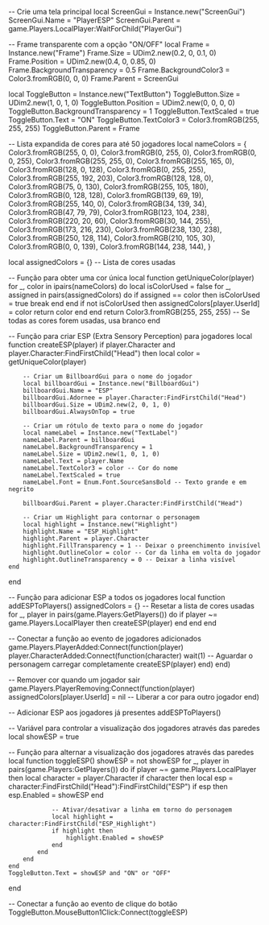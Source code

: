 -- Crie uma tela principal
local ScreenGui = Instance.new("ScreenGui")
ScreenGui.Name = "PlayerESP"
ScreenGui.Parent = game.Players.LocalPlayer:WaitForChild("PlayerGui")

-- Frame transparente com a opção "ON/OFF"
local Frame = Instance.new("Frame")
Frame.Size = UDim2.new(0.2, 0, 0.1, 0)
Frame.Position = UDim2.new(0.4, 0, 0.85, 0)
Frame.BackgroundTransparency = 0.5
Frame.BackgroundColor3 = Color3.fromRGB(0, 0, 0)
Frame.Parent = ScreenGui

local ToggleButton = Instance.new("TextButton")
ToggleButton.Size = UDim2.new(1, 0, 1, 0)
ToggleButton.Position = UDim2.new(0, 0, 0, 0)
ToggleButton.BackgroundTransparency = 1
ToggleButton.TextScaled = true
ToggleButton.Text = "ON"
ToggleButton.TextColor3 = Color3.fromRGB(255, 255, 255)
ToggleButton.Parent = Frame

-- Lista expandida de cores para até 50 jogadores
local nameColors = {
    Color3.fromRGB(255, 0, 0), Color3.fromRGB(0, 255, 0), Color3.fromRGB(0, 0, 255),
    Color3.fromRGB(255, 255, 0), Color3.fromRGB(255, 165, 0), Color3.fromRGB(128, 0, 128),
    Color3.fromRGB(0, 255, 255), Color3.fromRGB(255, 192, 203), Color3.fromRGB(128, 128, 0),
    Color3.fromRGB(75, 0, 130), Color3.fromRGB(255, 105, 180), Color3.fromRGB(0, 128, 128),
    Color3.fromRGB(139, 69, 19), Color3.fromRGB(255, 140, 0), Color3.fromRGB(34, 139, 34),
    Color3.fromRGB(47, 79, 79), Color3.fromRGB(123, 104, 238), Color3.fromRGB(220, 20, 60),
    Color3.fromRGB(30, 144, 255), Color3.fromRGB(173, 216, 230), Color3.fromRGB(238, 130, 238),
    Color3.fromRGB(250, 128, 114), Color3.fromRGB(210, 105, 30), Color3.fromRGB(0, 0, 139),
    Color3.fromRGB(144, 238, 144),
}

local assignedColors = {} -- Lista de cores usadas

-- Função para obter uma cor única
local function getUniqueColor(player)
    for _, color in ipairs(nameColors) do
        local isColorUsed = false
        for _, assigned in pairs(assignedColors) do
            if assigned == color then
                isColorUsed = true
                break
            end
        end
        if not isColorUsed then
            assignedColors[player.UserId] = color
            return color
        end
    end
    return Color3.fromRGB(255, 255, 255) -- Se todas as cores forem usadas, usa branco
end

-- Função para criar ESP (Extra Sensory Perception) para jogadores
local function createESP(player)
    if player.Character and player.Character:FindFirstChild("Head") then
        local color = getUniqueColor(player)

        -- Criar um BillboardGui para o nome do jogador
        local billboardGui = Instance.new("BillboardGui")
        billboardGui.Name = "ESP"
        billboardGui.Adornee = player.Character:FindFirstChild("Head")
        billboardGui.Size = UDim2.new(2, 0, 1, 0)
        billboardGui.AlwaysOnTop = true

        -- Criar um rótulo de texto para o nome do jogador
        local nameLabel = Instance.new("TextLabel")
        nameLabel.Parent = billboardGui
        nameLabel.BackgroundTransparency = 1
        nameLabel.Size = UDim2.new(1, 0, 1, 0)
        nameLabel.Text = player.Name
        nameLabel.TextColor3 = color -- Cor do nome
        nameLabel.TextScaled = true
        nameLabel.Font = Enum.Font.SourceSansBold -- Texto grande e em negrito

        billboardGui.Parent = player.Character:FindFirstChild("Head")

        -- Criar um Highlight para contornar o personagem
        local highlight = Instance.new("Highlight")
        highlight.Name = "ESP_Highlight"
        highlight.Parent = player.Character
        highlight.FillTransparency = 1 -- Deixar o preenchimento invisível
        highlight.OutlineColor = color -- Cor da linha em volta do jogador
        highlight.OutlineTransparency = 0 -- Deixar a linha visível
    end
end

-- Função para adicionar ESP a todos os jogadores
local function addESPToPlayers()
    assignedColors = {} -- Resetar a lista de cores usadas
    for _, player in pairs(game.Players:GetPlayers()) do
        if player ~= game.Players.LocalPlayer then
            createESP(player)
        end
    end
end

-- Conectar a função ao evento de jogadores adicionados
game.Players.PlayerAdded:Connect(function(player)
    player.CharacterAdded:Connect(function(character)
        wait(1) -- Aguardar o personagem carregar completamente
        createESP(player)
    end)
end)

-- Remover cor quando um jogador sair
game.Players.PlayerRemoving:Connect(function(player)
    assignedColors[player.UserId] = nil -- Liberar a cor para outro jogador
end)

-- Adicionar ESP aos jogadores já presentes
addESPToPlayers()

-- Variável para controlar a visualização dos jogadores através das paredes
local showESP = true

-- Função para alternar a visualização dos jogadores através das paredes
local function toggleESP()
    showESP = not showESP
    for _, player in pairs(game.Players:GetPlayers()) do
        if player ~= game.Players.LocalPlayer then
            local character = player.Character
            if character then
                local esp = character:FindFirstChild("Head"):FindFirstChild("ESP")
                if esp then
                    esp.Enabled = showESP
                end

                -- Ativar/desativar a linha em torno do personagem
                local highlight = character:FindFirstChild("ESP_Highlight")
                if highlight then
                    highlight.Enabled = showESP
                end
            end
        end
    end
    ToggleButton.Text = showESP and "ON" or "OFF"
end

-- Conectar a função ao evento de clique do botão
ToggleButton.MouseButton1Click:Connect(toggleESP)
